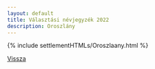 ```yaml
---
layout: default
title: Választási névjegyzék 2022
description: Oroszlány
---
```


{% include settlementHTMLs/Oroszlaany.html %}

[Vissza](./)